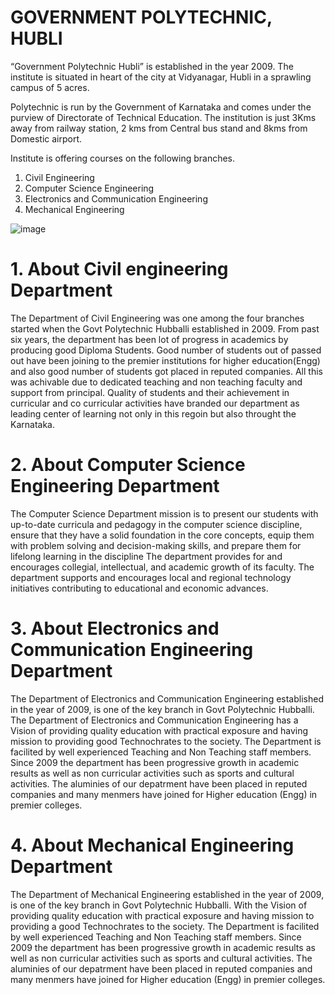 <html>
<body>
<H1>GOVERNMENT POLYTECHNIC, HUBLI</H1>

<p>“Government Polytechnic Hubli” is established in the year 2009. The institute is situated in heart of the city at Vidyanagar, Hubli in a sprawling campus of 5 acres.

Polytechnic is run by the Government of Karnataka and comes under the purview of Directorate of Technical Education.  The institution is just 3Kms away from railway station, 2 kms from Central bus stand and 8kms from Domestic airport.

Institute is offering courses on the following branches.

 1. Civil Engineering
2. Computer Science Engineering
3. Electronics and Communication Engineering
4. Mechanical Engineering </p>
</body>
</html>

![image](https://github.com/user-attachments/assets/fca6dab1-20df-4686-9373-f854fbf120e7)

<html>
 <boby>
 <h1>1.   About Civil engineering Department</h1>
<p>The Department of Civil Engineering was one among the four branches started when the Govt Polytechnic Hubballi established in 2009.
From past six years, the department has been lot of progress in academics by producing good Diploma Students.
Good number of students out of passed out have been joining to the premier institutions for higher education(Engg) and also good number of students got placed in reputed companies.
All this was achivable due to dedicated teaching and non teaching faculty and support from principal. Quality of students and their achievement in curricular and co curricular activities have branded our department as leading center of learning not only in this regoin but also throught the Karnataka.</p>


 <h1> 2.  About Computer Science Engineering Department</h1>
<p>The Computer Science Department mission is to present our students with up-to-date curricula and pedagogy in the computer science discipline, ensure that they have a solid foundation in the core concepts, equip them with problem solving and decision-making skills, and prepare them for lifelong learning in the discipline
The department provides for and encourages collegial, intellectual, and academic growth of its faculty.
The department supports and encourages local and regional technology initiatives contributing to educational and economic advances. </p>

<h1> 3.  About Electronics and Communication Engineering Department</h1>
<p>The Department of Electronics and Communication Engineering established in the year of 2009, is one of the key branch in Govt Polytechnic Hubballi.
The Department of Electronics and Communication Engineering has a Vision of providing quality education with practical exposure and having mission to providing good Technochrates to the society.
The Department is facilited by well experienced Teaching and Non Teaching staff members.
Since 2009 the department has been progressive growth in academic results as well as non curricular activities such as sports and cultural activities.
The aluminies of our depatrment have been placed in reputed companies and many menmers have joined for Higher education (Engg) in premier colleges.</p>

<h1> 4.   About Mechanical Engineering Department</h1>
<p>The Department of Mechanical Engineering established in the year of 2009, is one of the key branch in Govt Polytechnic Hubballi. With the Vision of providing quality education with practical exposure and having mission to providing a good Technochrates to the society.
The Department is facilited by well experienced Teaching and Non Teaching staff members.
Since 2009 the department has been progressive growth in academic results as well as non curricular activities such as sports and cultural activities.
The aluminies of our depatrment have been placed in reputed companies and many menmers have joined for Higher education (Engg) in premier colleges.</p>
 </boby>
</html>
